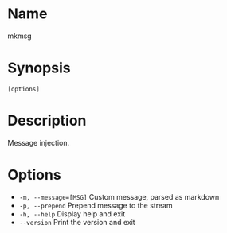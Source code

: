 # Name

mkmsg

# Synopsis

```
[options]
```

# Description

Message injection.

# Options

* `-m, --message=[MSG]` Custom message, parsed as markdown
* `-p, --prepend` Prepend message to the stream
* `-h, --help` Display help and exit
* `--version` Print the version and exit

